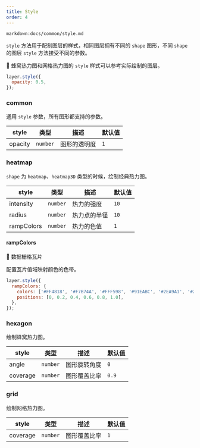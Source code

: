 ```yaml
---
title: Style
order: 4
---
```


`markdown:docs/common/style.md`

`style` 方法用于配制图层的样式，相同图层拥有不同的 `shape` 图形，不同 `shape` 的图层 `style` 方法接受不同的参数。

🌟 蜂窝热力图和网格热力图的 `style` 样式可以参考实际绘制的图层。

```js
layer.style({
  opacity: 0.5,
});
```

### common

通用 `style` 参数，所有图形都支持的参数。

| style   | 类型     | 描述         | 默认值 |
| ------- | -------- | ------------ | ------ |
| opacity | `number` | 图形的透明度 | `1`    |

### heatmap

`shape` 为 `heatmap`、`heatmap3D` 类型的时候，绘制经典热力图。

| style      | 类型     | 描述         | 默认值 |
| ---------- | -------- | ------------ | ------ |
| intensity  | `number` | 热力的强度   | `10`   |
| radius     | `number` | 热力点的半径 | `10`   |
| rampColors | `number` | 热力的色值   | `1`    |

#### rampColors

🌟 数据栅格瓦片

配置瓦片值域映射颜色的色带。

```javascript
layer.style({
  rampColors: {
    colors: ['#FF4818', '#F7B74A', '#FFF598', '#91EABC', '#2EA9A1', '#206C7C'],
    positions: [0, 0.2, 0.4, 0.6, 0.8, 1.0],
  },
});
```

### hexagon

绘制蜂窝热力图。

| style    | 类型     | 描述         | 默认值 |
| -------- | -------- | ------------ | ------ |
| angle    | `number` | 图形旋转角度 | `0`    |
| coverage | `number` | 图形覆盖比率 | `0.9`  |

### grid

绘制网格热力图。

| style    | 类型     | 描述         | 默认值 |
| -------- | -------- | ------------ | ------ |
| coverage | `number` | 图形覆盖比率 | `1`    |
